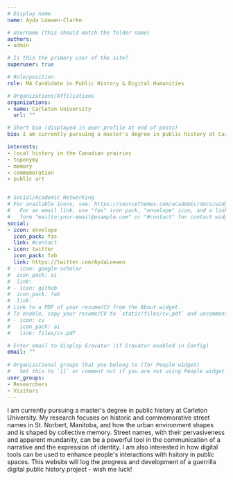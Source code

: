 ```yaml
---
# Display name
name: Ayda Loewen-Clarke

# Username (this should match the folder name)
authors:
- admin

# Is this the primary user of the site?
superuser: true

# Role/position
role: MA Candidate in Public History & Digital Humanities 

# Organizations/Affiliations
organizations:
- name: Carleton University
  url: ""

# Short bio (displayed in user profile at end of posts)
bio: I am currently pursuing a master's degree in public history at Carleton University. This site, developed in a Guerrilla Digital Public History class, will log the progress and development of a project that will make use of digital tools to interact with history in public spaces.

interests:
- local history in the Canadian prairies
- toponymy 
- memory
- commemoration
- public art 


# Social/Academic Networking
# For available icons, see: https://sourcethemes.com/academic/docs/widgets/#icons
#   For an email link, use "fas" icon pack, "envelope" icon, and a link in the
#   form "mailto:your-email@example.com" or "#contact" for contact widget.
social:
- icon: envelope
  icon_pack: fas
  link: #contact 
- icon: twitter
  icon_pack: fab
  link: https://twitter.com/AydaLoewen
# - icon: google-scholar
#  icon_pack: ai
#  link: 
# - icon: github
#  icon_pack: fab
#  link:
# Link to a PDF of your resume/CV from the About widget.
# To enable, copy your resume/CV to `static/files/cv.pdf` and uncomment the lines below.  
# - icon: cv
#   icon_pack: ai
#   link: files/cv.pdf

# Enter email to display Gravatar (if Gravatar enabled in Config)
email: ""
  
# Organizational groups that you belong to (for People widget)
#   Set this to `[]` or comment out if you are not using People widget.  
user_groups:
- Researchers
- Visitors
---
```


I am currently pursuing a master's degree in public history at Carleton University. My research focuses on historic and commemorative street names in St. Norbert, Manitoba, and how the urban environment shapes and is shaped by collective memory. Street names, with their pervasiveness and apparent mundanity, can be a powerful tool in the communication of a narrative and the expression of identity. I am also interested in how digital tools can be used to enhance people's interactions with hsitory in public spaces. This website will log the progress and development of a guerrilla digital public history project - wish me luck! 
